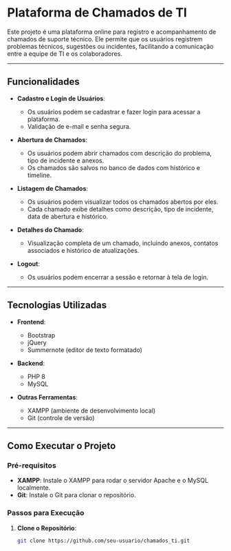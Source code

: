 # Plataforma de Chamados de TI

Este projeto é uma plataforma online para registro e acompanhamento de chamados de suporte técnico. Ele permite que os usuários registrem problemas técnicos, sugestões ou incidentes, facilitando a comunicação entre a equipe de TI e os colaboradores.

---

## Funcionalidades

- **Cadastro e Login de Usuários**:
  - Os usuários podem se cadastrar e fazer login para acessar a plataforma.
  - Validação de e-mail e senha segura.

- **Abertura de Chamados**:
  - Os usuários podem abrir chamados com descrição do problema, tipo de incidente e anexos.
  - Os chamados são salvos no banco de dados com histórico e timeline.

- **Listagem de Chamados**:
  - Os usuários podem visualizar todos os chamados abertos por eles.
  - Cada chamado exibe detalhes como descrição, tipo de incidente, data de abertura e histórico.

- **Detalhes do Chamado**:
  - Visualização completa de um chamado, incluindo anexos, contatos associados e histórico de atualizações.

- **Logout**:
  - Os usuários podem encerrar a sessão e retornar à tela de login.

---

## Tecnologias Utilizadas

- **Frontend**:
  - Bootstrap
  - jQuery
  - Summernote (editor de texto formatado)

- **Backend**:
  - PHP 8
  - MySQL

- **Outras Ferramentas**:
  - XAMPP (ambiente de desenvolvimento local)
  - Git (controle de versão)

---

## Como Executar o Projeto

### Pré-requisitos

- **XAMPP**: Instale o XAMPP para rodar o servidor Apache e o MySQL localmente.
- **Git**: Instale o Git para clonar o repositório.

### Passos para Execução

1. **Clone o Repositório**:
   ```bash
   git clone https://github.com/seu-usuario/chamados_ti.git
